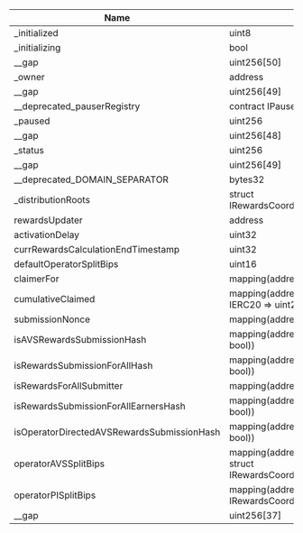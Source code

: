 | Name                                       | Type                                                                                  | Slot | Offset | Bytes | Contract                                                     |
|--------------------------------------------|---------------------------------------------------------------------------------------|------|--------|-------|--------------------------------------------------------------|
| _initialized                               | uint8                                                                                 | 0    | 0      | 1     | src/contracts/core/RewardsCoordinator.sol:RewardsCoordinator |
| _initializing                              | bool                                                                                  | 0    | 1      | 1     | src/contracts/core/RewardsCoordinator.sol:RewardsCoordinator |
| __gap                                      | uint256[50]                                                                           | 1    | 0      | 1600  | src/contracts/core/RewardsCoordinator.sol:RewardsCoordinator |
| _owner                                     | address                                                                               | 51   | 0      | 20    | src/contracts/core/RewardsCoordinator.sol:RewardsCoordinator |
| __gap                                      | uint256[49]                                                                           | 52   | 0      | 1568  | src/contracts/core/RewardsCoordinator.sol:RewardsCoordinator |
| __deprecated_pauserRegistry                | contract IPauserRegistry                                                              | 101  | 0      | 20    | src/contracts/core/RewardsCoordinator.sol:RewardsCoordinator |
| _paused                                    | uint256                                                                               | 102  | 0      | 32    | src/contracts/core/RewardsCoordinator.sol:RewardsCoordinator |
| __gap                                      | uint256[48]                                                                           | 103  | 0      | 1536  | src/contracts/core/RewardsCoordinator.sol:RewardsCoordinator |
| _status                                    | uint256                                                                               | 151  | 0      | 32    | src/contracts/core/RewardsCoordinator.sol:RewardsCoordinator |
| __gap                                      | uint256[49]                                                                           | 152  | 0      | 1568  | src/contracts/core/RewardsCoordinator.sol:RewardsCoordinator |
| __deprecated_DOMAIN_SEPARATOR              | bytes32                                                                               | 201  | 0      | 32    | src/contracts/core/RewardsCoordinator.sol:RewardsCoordinator |
| _distributionRoots                         | struct IRewardsCoordinatorTypes.DistributionRoot[]                                    | 202  | 0      | 32    | src/contracts/core/RewardsCoordinator.sol:RewardsCoordinator |
| rewardsUpdater                             | address                                                                               | 203  | 0      | 20    | src/contracts/core/RewardsCoordinator.sol:RewardsCoordinator |
| activationDelay                            | uint32                                                                                | 203  | 20     | 4     | src/contracts/core/RewardsCoordinator.sol:RewardsCoordinator |
| currRewardsCalculationEndTimestamp         | uint32                                                                                | 203  | 24     | 4     | src/contracts/core/RewardsCoordinator.sol:RewardsCoordinator |
| defaultOperatorSplitBips                   | uint16                                                                                | 203  | 28     | 2     | src/contracts/core/RewardsCoordinator.sol:RewardsCoordinator |
| claimerFor                                 | mapping(address => address)                                                           | 204  | 0      | 32    | src/contracts/core/RewardsCoordinator.sol:RewardsCoordinator |
| cumulativeClaimed                          | mapping(address => mapping(contract IERC20 => uint256))                               | 205  | 0      | 32    | src/contracts/core/RewardsCoordinator.sol:RewardsCoordinator |
| submissionNonce                            | mapping(address => uint256)                                                           | 206  | 0      | 32    | src/contracts/core/RewardsCoordinator.sol:RewardsCoordinator |
| isAVSRewardsSubmissionHash                 | mapping(address => mapping(bytes32 => bool))                                          | 207  | 0      | 32    | src/contracts/core/RewardsCoordinator.sol:RewardsCoordinator |
| isRewardsSubmissionForAllHash              | mapping(address => mapping(bytes32 => bool))                                          | 208  | 0      | 32    | src/contracts/core/RewardsCoordinator.sol:RewardsCoordinator |
| isRewardsForAllSubmitter                   | mapping(address => bool)                                                              | 209  | 0      | 32    | src/contracts/core/RewardsCoordinator.sol:RewardsCoordinator |
| isRewardsSubmissionForAllEarnersHash       | mapping(address => mapping(bytes32 => bool))                                          | 210  | 0      | 32    | src/contracts/core/RewardsCoordinator.sol:RewardsCoordinator |
| isOperatorDirectedAVSRewardsSubmissionHash | mapping(address => mapping(bytes32 => bool))                                          | 211  | 0      | 32    | src/contracts/core/RewardsCoordinator.sol:RewardsCoordinator |
| operatorAVSSplitBips                       | mapping(address => mapping(address => struct IRewardsCoordinatorTypes.OperatorSplit)) | 212  | 0      | 32    | src/contracts/core/RewardsCoordinator.sol:RewardsCoordinator |
| operatorPISplitBips                        | mapping(address => struct IRewardsCoordinatorTypes.OperatorSplit)                     | 213  | 0      | 32    | src/contracts/core/RewardsCoordinator.sol:RewardsCoordinator |
| __gap                                      | uint256[37]                                                                           | 214  | 0      | 1184  | src/contracts/core/RewardsCoordinator.sol:RewardsCoordinator |
